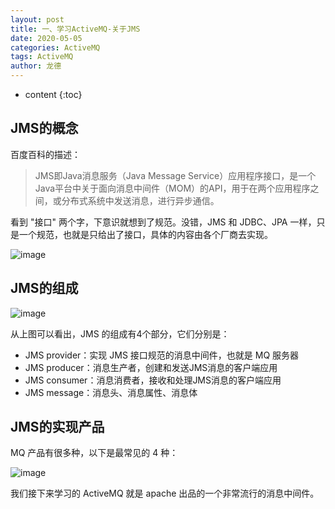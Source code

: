 ```yaml
---
layout: post
title: 一、学习ActiveMQ-关于JMS
date: 2020-05-05
categories: ActiveMQ
tags: ActiveMQ
author: 龙德
---
```


* content
{:toc}

## JMS的概念

百度百科的描述：

> JMS即Java消息服务（Java Message Service）应用程序接口，是一个Java平台中关于面向消息中间件（MOM）的API，用于在两个应用程序之间，或分布式系统中发送消息，进行异步通信。

看到 "接口" 两个字，下意识就想到了规范。没错，JMS 和 JDBC、JPA 一样，只是一个规范，也就是只给出了接口，具体的内容由各个厂商去实现。

![image](https://miansen.wang/assets/20200506143952.png)

## JMS的组成

![image](https://miansen.wang/assets/20200102060824826.png)

从上图可以看出，JMS 的组成有4个部分，它们分别是：

- JMS provider：实现 JMS 接口规范的消息中间件，也就是 MQ 服务器
- JMS producer：消息生产者，创建和发送JMS消息的客户端应用
- JMS consumer：消息消费者，接收和处理JMS消息的客户端应用
- JMS message：消息头、消息属性、消息体

## JMS的实现产品

MQ 产品有很多种，以下是最常见的 4 种：

![image](https://miansen.wang/assets/20200508181345.png)

我们接下来学习的 ActiveMQ 就是 apache 出品的一个非常流行的消息中间件。